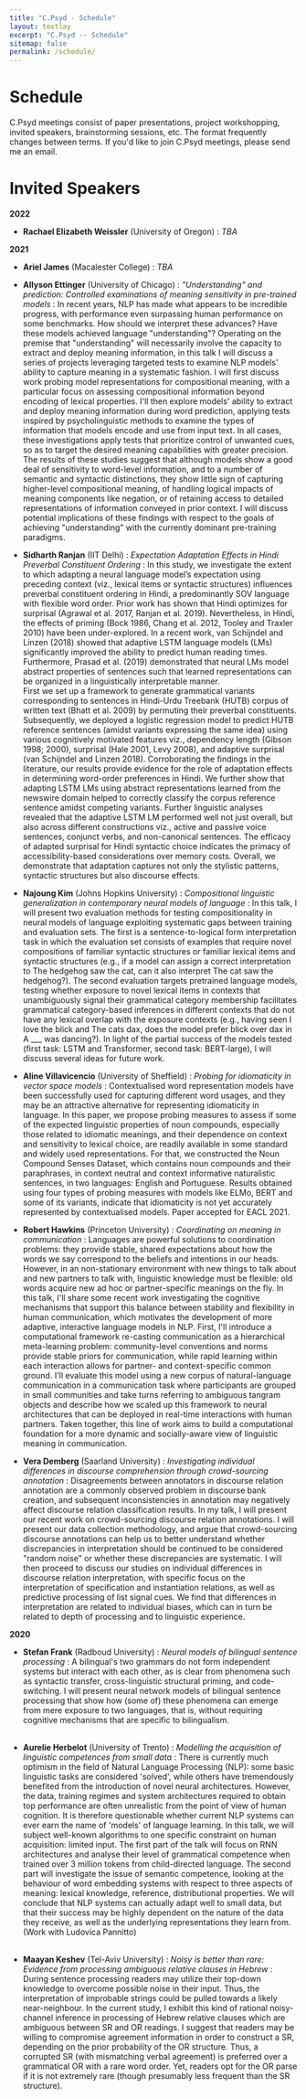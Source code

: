 ```yaml
---
title: "C.Psyd - Schedule"
layout: textlay
excerpt: "C.Psyd -- Schedule"
sitemap: false
permalink: /schedule/
---
```


# Schedule

C.Psyd meetings consist of paper presentations, project workshopping, invited speakers, brainstorming sessions, etc. The format frequently changes between terms. If you'd like to join C.Psyd meetings, please send me an email.

# Invited Speakers

**2022**  
* **Rachael Elizabeth Weissler** (University of Oregon)
: _TBA_  

**2021**  
* **Ariel James** (Macalester College)
: _TBA_  

* **Allyson Ettinger** (University of Chicago)
: _"Understanding" and prediction: Controlled examinations of meaning sensitivity in pre-trained models_
: In recent years, NLP has made what appears to be incredible progress, with performance even surpassing human performance on some benchmarks. How should we interpret these advances? Have these models achieved language "understanding"? Operating on the premise that "understanding" will necessarily involve the capacity to extract and deploy meaning information, in this talk I will discuss a series of projects leveraging targeted tests to examine NLP models' ability to capture meaning in a systematic fashion. I will first discuss work probing model representations for compositional meaning, with a particular focus on assessing compositional information beyond encoding of lexical properties. I'll then explore models' ability to extract and deploy meaning information during word prediction, applying tests inspired by psycholinguistic methods to examine the types of information that models encode and use from input text. In all cases, these investigations apply tests that prioritize control of unwanted cues, so as to target the desired meaning capabilities with greater precision. The results of these studies suggest that although models show a good deal of sensitivity to word-level information, and to a number of semantic and syntactic distinctions, they show little sign of capturing higher-level compositional meaning, of handling logical impacts of meaning components like negation, or of retaining access to detailed representations of information conveyed in prior context. I will discuss potential implications of these findings with respect to the goals of achieving "understanding" with the currently dominant pre-training paradigms.

* **Sidharth Ranjan** (IIT Delhi)
: _Expectation Adaptation Effects in Hindi Preverbal Constituent Ordering_
: In this study, we investigate the extent to which adapting a neural language model’s expectation using preceding context (viz., lexical items or syntactic structures) influences preverbal constituent ordering in Hindi, a predominantly SOV language with flexible word order. Prior work has shown that Hindi optimizes for surprisal (Agrawal et al. 2017, Ranjan et al. 2019). Nevertheless, in Hindi, the effects of priming (Bock 1986, Chang et al. 2012, Tooley and Traxler 2010) have been under-explored. In a recent work, van Schijndel and Linzen (2018) showed that adaptive LSTM language models (LMs) significantly improved the ability to predict human reading times. Furthermore, Prasad et al. (2019) demonstrated that neural LMs model abstract properties of sentences such that learned representations can be organized in a linguistically interpretable manner.  
First we set up a framework to generate grammatical variants corresponding to sentences in Hindi-Urdu Treebank (HUTB) corpus of written text (Bhatt et al. 2009) by permuting their preverbal constituents. Subsequently, we deployed a logistic regression model to predict HUTB reference sentences (amidst variants expressing the same idea) using various cognitively motivated features viz., dependency length (Gibson 1998; 2000), surprisal (Hale 2001, Levy 2008), and adaptive surprisal (van Schijndel and Linzen 2018). Corroborating the findings in the literature, our results provide evidence for the role of adaptation effects in determining word-order preferences in Hindi. We further show that adapting LSTM LMs using abstract representations learned from the newswire domain helped to correctly classify the corpus reference sentence amidst competing variants. Further linguistic analyses revealed that the adaptive LSTM LM performed well not just overall, but also across different constructions viz., active and passive voice sentences, conjunct verbs, and non-canonical sentences. The efficacy of adapted surprisal for Hindi syntactic choice indicates the primacy of accessibility-based considerations over memory costs. Overall, we demonstrate that adaptation captures not only the stylistic patterns, syntactic structures but also discourse effects.  

* **Najoung Kim** (Johns Hopkins University)
: _Compositional linguistic generalization in contemporary neural models of language_
: In this talk, I will present two evaluation methods for testing compositionality in neural models of language exploiting systematic gaps between training and evaluation sets. The first is a sentence-to-logical form interpretation task in which the evaluation set consists of examples that require novel compositions of familiar syntactic structures or familiar lexical items and syntactic structures (e.g., if a model can assign a correct interpretation to The hedgehog saw the cat, can it also interpret The cat saw the hedgehog?). The second evaluation targets pretrained language models, testing whether exposure to novel lexical items in contexts that unambiguously signal their grammatical category membership facilitates grammatical category-based inferences in different contexts that do not have any lexical overlap with the exposure contexts (e.g., having seen I love the blick and The cats dax, does the model prefer blick over dax in A ___ was dancing?). In light of the partial success of the models tested (first task: LSTM and Transformer, second task: BERT-large), I will discuss several ideas for future work.  

* **Aline Villavicencio** (University of Sheffield)
: _Probing for idiomaticity in vector space models_
: Contextualised word representation models have been successfully used for capturing different word usages, and they may be an attractive alternative for representing idiomaticity in language. In this paper, we propose probing measures to assess if some of the expected linguistic properties of noun compounds, especially those related to idiomatic meanings, and their dependence on context and sensitivity to lexical choice, are readily available in some standard and widely used representations. For that, we constructed the Noun Compound Senses Dataset, which contains noun compounds and their paraphrases, in context neutral and context informative naturalistic sentences, in two languages: English and Portuguese. Results obtained using four types of probing measures with models like ELMo, BERT and some of its variants, indicate that idiomaticity is not yet accurately represented by contextualised models. Paper accepted for EACL 2021.  

* **Robert Hawkins** (Princeton University)
: _Coordinating on meaning in communication_
: Languages are powerful solutions to coordination problems: they provide stable, shared expectations about how the words we say correspond to the beliefs and intentions in our heads. However, in an non-stationary environment with new things to talk about and new partners to talk with, linguistic knowledge must be flexible: old words acquire new ad hoc or partner-specific meanings on the fly. In this talk, I'll share some recent work investigating the cognitive mechanisms that support this balance between stability and flexibility in human communication, which motivates the development of more adaptive, interactive language models in NLP. First, I'll introduce a computational framework re-casting communication as a hierarchical meta-learning problem: community-level conventions and norms provide stable priors for communication, while rapid learning within each interaction allows for partner- and context-specific common ground. I'll evaluate this model using a new corpus of natural-language communication in a communication task where participants are grouped in small communities and take turns referring to ambiguous tangram objects and describe how we scaled up this framework to neural architectures that can be deployed in real-time interactions with human partners. Taken together, this line of work aims to build a computational foundation for a more dynamic and socially-aware view of linguistic meaning in communication.  

* **Vera Demberg** (Saarland University)
: _Investigating individual differences in discourse comprehension through crowd-sourcing annotation_
: Disagreements between annotators in discourse relation annotation are a commonly observed problem in discourse bank creation, and subsequent inconsistencies in annotation may negatively affect discourse relation classification results. In my talk, I will present our recent work on crowd-sourcing discourse relation annotations. I will present our data collection methodology, and argue that crowd-sourcing discourse annotations can help us to better understand whether discrepancies in interpretation should be continued to be considered "random noise" or whether these discrepancies are systematic. I will then proceed to discuss our studies on individual differences in discourse relation interpretation, with specific focus on the interpretation of specification and instantiation relations, as well as predictive processing of list signal cues. We find that differences in interpretation are related to individual biases, which can in turn be related to depth of processing and to linguistic experience.  

**2020**  
* **Stefan Frank** (Radboud University)
: _Neural models of bilingual sentence processing_
: A bilingual's two grammars do not form independent systems but interact with each other, as is clear from phenomena such as syntactic transfer, cross-linguistic structural priming, and code-switching. I will present neural network models of bilingual sentence processing that show how (some of) these phenomena can emerge from mere exposure to two languages, that is, without requiring cognitive mechanisms that are specific to bilingualism.  <br><br>

* **Aurelie Herbelot** (University of Trento)
: _Modelling the acquisition of linguistic competences from small data_
: There is currently much optimism in the field of Natural Language Processing (NLP): some basic linguistic tasks are considered 'solved', while others have tremendously benefited from the introduction of novel neural architectures. However, the data, training regimes and system architectures required to obtain top performance are often unrealistic from the point of view of human cognition. It is therefore questionable whether current NLP systems can ever earn the name of 'models' of language learning. In this talk, we will subject well-known algorithms to one specific constraint on human acquisition: limited input. The first part of the talk will focus on RNN architectures and analyse their level of grammatical competence when trained over 3 million tokens from child-directed language. The second part will investigate the issue of semantic competence, looking at the behaviour of word embedding systems with respect to three aspects of meaning: lexical knowledge, reference, distributional properties. We will conclude that NLP systems can actually adapt well to small data, but that their success may be highly dependent on the nature of the data they receive, as well as the underlying representations they learn from. (Work with Ludovica Pannitto)  <br><br>
 
* **Maayan Keshev** (Tel-Aviv University)
: _Noisy is better than rare: Evidence from processing ambiguous relative clauses in Hebrew_
: During sentence processing readers may utilize their top-down knowledge to overcome possible noise in their input. Thus, the interpretation of improbable strings could be pulled towards a likely near-neighbour. In the current study, I exhibit this kind of rational noisy-channel inference in processing of Hebrew relative clauses which are ambiguous between SR and OR readings. I suggest that readers may be willing to compromise agreement information in order to construct a SR, depending on the prior probability of the OR structure. Thus, a corrupted SR (with mismatching verbal agreement) is preferred over a grammatical OR with a rare word order. Yet, readers opt for the OR parse if it is not extremely rare (though presumably less frequent than the SR structure).


